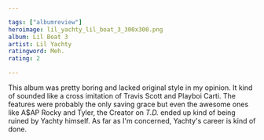 ```yaml
---

tags: ["albumreview"]
heroimage: lil_yachty_lil_boat_3_300x300.png
album: Lil Boat 3
artist: Lil Yachty
ratingword: Meh.
rating: 2

---
```


This album was pretty boring and lacked original style in my opinion. It kind of
sounded like a cross imitation of Travis Scott and Playboi Carti. The features
were probably the only saving grace but even the awesome ones like A$AP Rocky
and Tyler, the Creator on *T.D.* ended up kind of being ruined by Yachty
himself. As far as I'm concerned, Yachty's career is kind of done.

